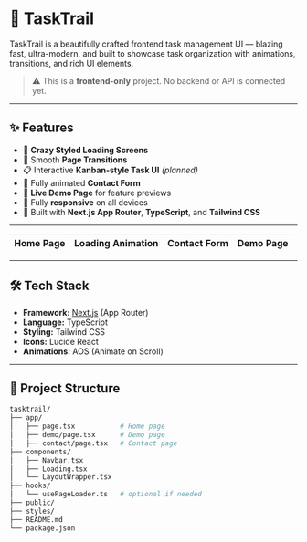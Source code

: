 # 🚀 TaskTrail


TaskTrail is a beautifully crafted frontend task management UI — blazing fast, ultra-modern, and built to showcase task organization with animations, transitions, and rich UI elements.

> ⚠️ This is a **frontend-only** project. No backend or API is connected yet.

---

## ✨ Features

- 🎨 **Crazy Styled Loading Screens**
- 🧠 Smooth **Page Transitions**
- 📋 Interactive **Kanban-style Task UI** *(planned)*
- 💬 Fully animated **Contact Form**
- 🧪 **Live Demo Page** for feature previews
- 📱 Fully **responsive** on all devices
- 🎯 Built with **Next.js App Router**, **TypeScript**, and **Tailwind CSS**

---

| Home Page | Loading Animation | Contact Form | Demo Page |
|----------|-------------------|--------------|-----------|
---

## 🛠️ Tech Stack

- **Framework:** [Next.js](https://nextjs.org/) (App Router)
- **Language:** TypeScript
- **Styling:** Tailwind CSS
- **Icons:** Lucide React
- **Animations:** AOS (Animate on Scroll)

---

## 🚧 Project Structure

```bash
tasktrail/
├── app/
│   ├── page.tsx           # Home page
│   ├── demo/page.tsx      # Demo page
│   ├── contact/page.tsx   # Contact page
├── components/
│   ├── Navbar.tsx
│   ├── Loading.tsx
│   └── LayoutWrapper.tsx
├── hooks/
│   └── usePageLoader.ts   # optional if needed
├── public/
├── styles/
├── README.md
└── package.json
